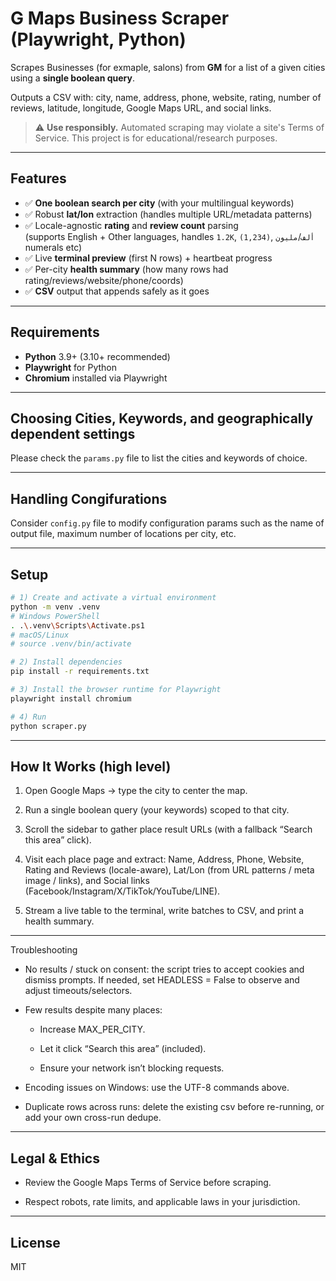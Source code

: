 # G Maps Business Scraper (Playwright, Python)

Scrapes Businesses (for exmaple, salons) from **GM** for a list of a given cities using a **single boolean query**.  

Outputs a CSV with: city, name, address, phone, website, rating, number of reviews, latitude, longitude, Google Maps URL, and social links.

> ⚠️ **Use responsibly.** Automated scraping may violate a site's Terms of Service. This project is for educational/research purposes.

---

## Features

- ✅ **One boolean search per city** (with your multilingual keywords)
- ✅ Robust **lat/lon** extraction (handles multiple URL/metadata patterns)
- ✅ Locale-agnostic **rating** and **review count** parsing  
  (supports English + Other languages, handles `1.2K`, `(1,234)`, `ألف`/`مليون` numerals etc)
- ✅ Live **terminal preview** (first N rows) + heartbeat progress
- ✅ Per-city **health summary** (how many rows had rating/reviews/website/phone/coords)
- ✅ **CSV** output that appends safely as it goes

---

## Requirements

- **Python** 3.9+ (3.10+ recommended)
- **Playwright** for Python
- **Chromium** installed via Playwright

---

## Choosing Cities, Keywords, and geographically dependent settings
Please check the `params.py` file to list the cities and keywords of choice.

---

## Handling Congifurations
Consider `config.py` file to modify configuration params such as the name of output file, maximum number of locations per city, etc.

---

## Setup

```bash
# 1) Create and activate a virtual environment
python -m venv .venv
# Windows PowerShell
. .\.venv\Scripts\Activate.ps1
# macOS/Linux
# source .venv/bin/activate

# 2) Install dependencies
pip install -r requirements.txt

# 3) Install the browser runtime for Playwright
playwright install chromium

# 4) Run
python scraper.py
```


---

## How It Works (high level)

1. Open Google Maps → type the city to center the map.

2. Run a single boolean query (your keywords) scoped to that city.

3. Scroll the sidebar to gather place result URLs (with a fallback “Search this area” click).

4. Visit each place page and extract: Name, Address, Phone, Website, Rating and Reviews (locale-aware), Lat/Lon (from URL patterns / meta image / links), and Social links (Facebook/Instagram/X/TikTok/YouTube/LINE).

5. Stream a live table to the terminal, write batches to CSV, and print a health summary.


---

Troubleshooting

- No results / stuck on consent: the script tries to accept cookies and dismiss prompts.
If needed, set HEADLESS = False to observe and adjust timeouts/selectors.

- Few results despite many places:

  -  Increase MAX_PER_CITY.

  -  Let it click “Search this area” (included).

  -  Ensure your network isn’t blocking requests.

- Encoding issues on Windows: use the UTF-8 commands above.

- Duplicate rows across runs: delete the existing csv before re-running, or add your own cross-run dedupe.

---

## Legal & Ethics

- Review the Google Maps Terms of Service before scraping.

- Respect robots, rate limits, and applicable laws in your jurisdiction.

---

## License

MIT
